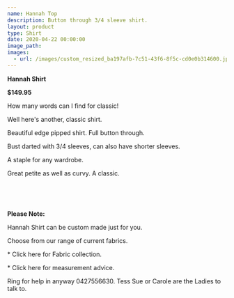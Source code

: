 ```yaml
---
name: Hannah Top
description: Button through 3/4 sleeve shirt.
layout: product
type: Shirt
date: 2020-04-22 00:00:00
image_path:
images:
  - url: /images/custom_resized_ba197afb-7c51-43f6-8f5c-cd0e0b314600.jpg
---
```


**Hannah Shirt**

**$149.95**

How many words can I find for classic\!

Well here's another, classic shirt.

Beautiful edge pipped shirt. Full button through.

Bust darted with 3/4 sleeves, can also have shorter sleeves.

A staple for any wardrobe.

Great petite as well as curvy. A classic.

&nbsp;

&nbsp;

**Please Note:**

Hannah Shirt can be custom made just for you.

Choose from our range of current fabrics.

\* Click here for Fabric collection.

\* Click here for measurement advice.

Ring for help in anyway 0427556630. Tess Sue or Carole are the Ladies to talk to.